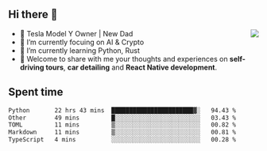## Hi there 👋
<img align="right" src="https://github-readme-stats.vercel.app/api?username=ljunb&show_icons=true&icon_color=CE1D2D&text_color=718096&bg_color=00000000&hide_title=true&hide_border=true" />

- 🚗 Tesla Model Y Owner | New Dad
- 🔭 I’m currently focuing on AI & Crypto
- 🌱 I’m currently learning Python, Rust
- 💬 Welcome to share with me your thoughts and experiences on **self-driving tours**, **car detailing** and **React Native development**.




## Spent time
<!--START_SECTION:waka-->

```txt
Python       22 hrs 43 mins  ███████████████████████▓░   94.43 %
Other        49 mins         █░░░░░░░░░░░░░░░░░░░░░░░░   03.43 %
TOML         11 mins         ▒░░░░░░░░░░░░░░░░░░░░░░░░   00.82 %
Markdown     11 mins         ▒░░░░░░░░░░░░░░░░░░░░░░░░   00.81 %
TypeScript   4 mins          ░░░░░░░░░░░░░░░░░░░░░░░░░   00.28 %
```

<!--END_SECTION:waka-->
